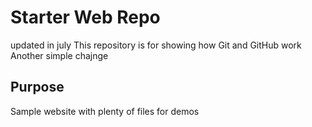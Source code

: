 # Starter Web Repo
updated in july
This repository is for showing how Git and GitHub work
Another simple chajnge
## Purpose

Sample website with plenty of files for demos
